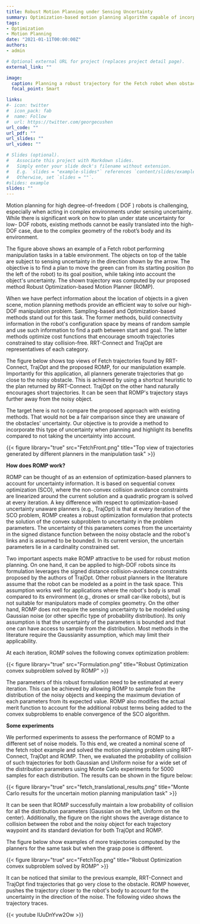 ```yaml
---
title: Robust Motion Planning under Sensing Uncertainty
summary: Optimization-based motion planning algorithm capable of incorporating sensing uncertainty for a variety of noise models
tags:
- Optimization
- Motion Planning
date: "2021-01-11T00:00:00Z"
authors:
- admin

# Optional external URL for project (replaces project detail page).
external_link: ""

image:
  caption: Planning a robust trajectory for the Fetch robot when obstacles are uncertain in their poses
  focal_point: Smart

links:
#- icon: twitter
#  icon_pack: fab
#  name: Follow
#  url: https://twitter.com/georgecushen
url_code: ""
url_pdf: ""
url_slides: ""
url_video: ""

# Slides (optional).
#   Associate this project with Markdown slides.
#   Simply enter your slide deck's filename without extension.
#   E.g. `slides = "example-slides"` references `content/slides/example-slides.md`.
#   Otherwise, set `slides = ""`.
#slides: example
slides: ""
---
```


Motion planning for high degree-of-freedom ( DOF ) robots is challenging, especially when acting in complex environments under sensing uncertainty. While there is significant work on how to plan under state uncertainty for low- DOF robots, existing methods cannot be easily translated into the high-DOF case, due to the complex geometry of the robot’s body and its environment. 

The figure above shows an example of a Fetch robot performing manipulation tasks in a table environment. The objects on top of the table are subject to sensing uncertainty in the direction shown by the arrow. The objective is to find a plan to move the green can from its starting position (to the left of the robot) to its goal position, while taking into account the object's uncertainty.
The shown trajectory was computed by our proposed method Robust Optimization-based Motion Planner (ROMP).

When we have perfect information about the location of objects in a given scene, motion planning methods provide an efficient way to solve our high-DOF manipulation problem. Sampling-based and Optimization-based methods stand out for this task. The former methods, build connectivity information in the robot's configuration space by means of random sample and use such information to find a path between start and goal. The latter methods optimize cost functions that encourage smooth trajectories constrained to stay collision-free. RRT-Connect and TrajOpt are representatives of each category.

The figure below shows top views of Fetch trajectories found by RRT-Connect, TrajOpt and the proposed ROMP, for our manipulation example. Importantly for this application, all planners generate trajectories that go close to the noisy obstacle. This is achieved by using a shortcut heuristic to the plan returned by RRT-Connect. TrajOpt on the other hand naturally encourages short trajectories. It can be seen that ROMP's trajectory stays further away from the noisy object.

The target here is not to compare the proposed approach with existing methods. That would not be a fair comparison since they are unaware of the obstacles' uncertainty. Our objective is to provide a method to incorporate this type of uncertainty when planning and highlight its benefits compared to not taking the uncertainty into account.


{{< figure library="true" src="FetchFront.png" title="Top view of trajectories generated by different planners in the manipulation task" >}}

**How does ROMP work?**

ROMP can be thought of as an extension of optimization-based planners to account for uncertainty information. It is based on sequential convex optimization (SCO), where the non-convex collision avoidance constraints are linearized around the current solution and a quadratic program is solved at every iteration. A key difference with respect to optimization-based uncertainty unaware planners (e.g., TrajOpt) is that at every iteration of the SCO problem, ROMP creates a robust optimization formulation that protects the solution of the convex subproblem to uncertainty in the problem parameters. The uncertainty of this parameters comes from the uncertainty in the signed distance function between the noisy obstacle and the robot's links and is assumed to be bounded. In its current version, the uncertain parameters lie in a cardinality constrained set.

Two important aspects make ROMP attractive to be used for robust motion planning. On one hand, it can be applied to high-DOF robots since its formulation leverages the signed distance collision-avoidance constraints proposed by the authors of TrajOpt. Other robust planners in the literature assume that the robot can be modeled as a point in the task space. This assumption works well for applications where the robot's body is small compared to its environment (e.g., drones or small car-like robots), but is not suitable for manipulators made of complex geometry. On the other hand, ROMP does not require the sensing uncertainty to be modeled using Gaussian noise (or other specific type of probability distribution). Its only assumption is that the uncertainty of the parameters is bounded and that one can have access to sample from the distribution. Most methods in the literature require the Gaussianity assumption, which may limit their applicability.

At each iteration, ROMP solves the following convex optimization problem:

{{< figure library="true" src="Formulation.png" title="Robust Optimization convex subproblem solved by ROMP" >}}

The parameters of this robust formulation need to be estimated at every iteration. This can be achieved by allowing ROMP to sample from the distribution of the noisy objects and keeping the maximum deviation of each parameters from its expected value. ROMP also modifies the actual merit function to account for the additional robust terms being added to the convex subproblems to enable convergence of the SCO algorithm.

**Some experiments**

We performed experiments to assess the performance of ROMP to a different set of noise models. To this end, we created a nominal scene of the fetch robot example and solved the motion planning problem using RRT-Connect, TrajOpt and ROMP. Then, we evaluated the probability of collision of such trajectories for both Gaussian and Uniform noise for a wide set of the distribution parameters using Monte Carlo experiments for 5000 samples for each distribution. The results can be shown in the figure below:

{{< figure library="true" src="fetch_translational_results.png" title="Monte Carlo results for the uncertain motion planning manipulation task" >}}

It can be seen that ROMP successfully maintain a low probability of collision for all the distribution parameters (Gaussian on the left, Uniform on the center). Additionally, the figure on the right shows the average distance to collision between the robot and the noisy object for each trajectory waypoint and its standard deviation for both TrajOpt and ROMP. 

The figure below show examples of more trajectories computed by the planners for the same task but when the grasp pose is different.

{{< figure library="true" src="FetchTop.png" title="Robust Optimization convex subproblem solved by ROMP" >}}

It can be noticed that similar to the previous example, RRT-Connect and TrajOpt find trajectories that go very close to the obstacle. ROMP however, pushes the trajectory closer to the robot's body to account for the uncertainty in the direction of the noise. The following video shows the trajectory traces.

{{< youtube IUuDnYvw2Ow >}}